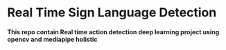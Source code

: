 # Real Time Sign Language Detection
#### This repo contain Real time action detection deep learning project using opencv and mediapipe holistic
 
